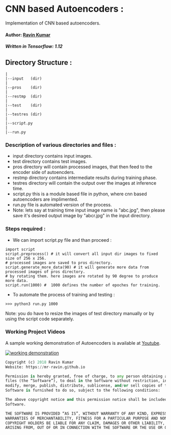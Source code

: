 # CNN based Autoencoders :
Implementation of CNN based autoencoders.

#### Author: [Ravin Kumar](https://mr-ravin.github.io)

##### Written in Tensorflow: 1.12

## Directory Structure :
```
|
|--input   (dir)
|
|--pros    (dir)
|
|--restmp  (dir)
|
|--test    (dir)
|
|--testres (dir)
|
|--script.py
|
|--run.py
```

### Description of various directories and files :
- input directory contains input images.
- test directory contains test images.
- pros directory will contain processed images, that then feed to the encoder side of autoencders.
- restmp directory contains intermediate results during training phase.
- testres directory will contain the output over the images at inference time.
- script.py this is a module based file in python, where cnn based autoencoders are implimented.
- run.py file is automated version of the process.
- Note: lets say at training time input image name is "abc.jpg", then please save it's desired output image by "abcr.jpg" in the input directory.

### Steps required :
- We can import script.py file and than proceed :
```
import script
script.preprocess() # it will convert all input dir images to fixed size of 256 x 256.
# processed images are saved to pros directory.
script.generate_more_data(90) # it will generate more data from processed images of pros directory.
# by rotating them. here images are rotated by 90 degree to produce more data.
script.run(1000) #  1000 defines the number of epoches for training.
```
- To automate the process of training and testing :
```
>>> python3 run.py 1000
```

Note: you do have to resize the images of test directory manually or by using the script code separately.

### Working Project Videos
A sample working demonstration of Autoencoders is available at [Youtube](https://www.youtube.com/watch?v=acfAf6eLbh8).

[![working demonstration](https://github.com/mr-ravin/CNN-Autoencoders/blob/master/flag_autoencoders.gif)](https://www.youtube.com/watch?v=acfAf6eLbh8)

```python
Copyright (c) 2018 Ravin Kumar
Website: https://mr-ravin.github.io

Permission is hereby granted, free of charge, to any person obtaining a copy of this software and associated documentation 
files (the “Software”), to deal in the Software without restriction, including without limitation the rights to use, copy, 
modify, merge, publish, distribute, sublicense, and/or sell copies of the Software, and to permit persons to whom the 
Software is furnished to do so, subject to the following conditions:

The above copyright notice and this permission notice shall be included in all copies or substantial portions of the 
Software.

THE SOFTWARE IS PROVIDED “AS IS”, WITHOUT WARRANTY OF ANY KIND, EXPRESS OR IMPLIED, INCLUDING BUT NOT LIMITED TO THE 
WARRANTIES OF MERCHANTABILITY, FITNESS FOR A PARTICULAR PURPOSE AND NONINFRINGEMENT. IN NO EVENT SHALL THE AUTHORS OR 
COPYRIGHT HOLDERS BE LIABLE FOR ANY CLAIM, DAMAGES OR OTHER LIABILITY, WHETHER IN AN ACTION OF CONTRACT, TORT OR OTHERWISE, 
ARISING FROM, OUT OF OR IN CONNECTION WITH THE SOFTWARE OR THE USE OR OTHER DEALINGS IN THE SOFTWARE.
```
